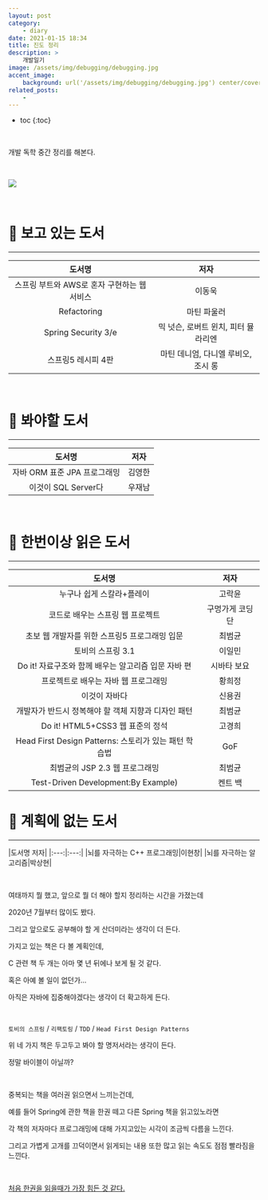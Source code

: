 ```yaml
---
layout: post
category:
    - diary
date: 2021-01-15 18:34
title: 진도 정리
description: >
    개발일기
image: /assets/img/debugging/debugging.jpg
accent_image:
    background: url('/assets/img/debugging/debugging.jpg') center/cover
related_posts:
    -
---
```


* toc
{:toc}
  
&nbsp;  

개발 독학 중간 정리를 해본다.

&nbsp;  

![](https://img1.daumcdn.net/thumb/R1280x0/?scode=mtistory2&fname=https%3A%2F%2Fblog.kakaocdn.net%2Fdn%2FbmMFTA%2FbtqTJlJ0JkV%2FjGZyGkwVZUQ070wKUl59Dk%2Fimg.png)

&nbsp;  

# 📕 보고 있는 도서

---


|도서명|저자|
|:---:|:---:|
|스프링 부트와 AWS로 혼자 구현하는 웹 서비스|이동욱|
|Refactoring|마틴 파울러|
|Spring Security 3/e|믹 넛슨, 로버트 윈치, 피터 뮬라리엔|
|스프링5 레시피 4판|마틴 데니엄, 다니엘 루비오, 조시 롱|

&nbsp;  

# 📕 봐야할 도서

---

|도서명|저자|
|:---:|:---:|
|자바 ORM 표준 JPA 프로그래밍|김영한|
|이것이 SQL Server다|우재남|

&nbsp;  

# 📕 한번이상 읽은 도서

---

|도서명|저자|
|:---:|:---:|
|누구나 쉽게 스칼라+플레이|고락윤|
|코드로 배우는 스프링 웹 프로젝트|구멍가게 코딩단|
|초보 웹 개발자를 위한 스프링5 프로그래밍 입문|최범균|
|토비의 스프링 3.1|이일민|
|Do it! 자료구조와 함께 배우는 알고리즘 입문 자바 편|시바타 보요|
|프로젝트로 배우는 자바 웹 프로그래밍|황희정|
|이것이 자바다|신용권|
|개발자가 반드시 정복해야 할 객체 지향과 디자인 패턴|최범균|
|Do it! HTML5+CSS3 웹 표준의 정석|고경희|
|Head First Design Patterns: 스토리가 있는 패턴 학습법|GoF|
|최범균의 JSP 2.3 웹 프로그래밍|최범균|
|Test-Driven Development:By Example)|켄트 백|

# 📕 계획에 없는 도서

---

|도서명	저자|
|:---:|:---:|
|뇌를 자극하는 C++ 프로그래밍|이현창|
|뇌를 자극하는 알고리즘|박상현|


&nbsp;  

여태까지 뭘 했고, 앞으로 뭘 더 해야 할지 정리하는 시간을 가졌는데

2020년 7월부터 많이도 봤다.

그리고 앞으로도 공부해야 할 게 산더미라는 생각이 더 든다.

가지고 있는 책은 다 볼 계획인데, 

C 관련 책 두 개는 아마 몇 년 뒤에나 보게 될 것 같다.

혹은 아예 볼 일이 없던가...

아직은 자바에 집중해야겠다는 생각이 더 확고하게 든다.

&nbsp;  

`토비의 스프링` / `리팩토링` / `TDD` / `Head First Design Patterns`

위 네 가지 책은 두고두고 봐야 할 명저서라는 생각이 든다.

정말 바이블이 아닐까?

&nbsp;  

중복되는 책을 여러권 읽으면서 느끼는건데,

예를 들어 Spring에 관한 책을 한권 떼고 다른 Spring 책을 읽고있노라면

각 책의 저자마다 프로그래밍에 대해 가지고있는 시각이 조금씩 다름을 느낀다.

그리고 가볍게 고개를 끄덕이면서 읽게되는 내용 또한 많고 읽는 속도도 점점 빨라짐을 느낀다.

&nbsp;  

<u>처음 한권을 읽을때가 가장 힘든 것 같다.</u>

&nbsp;  
